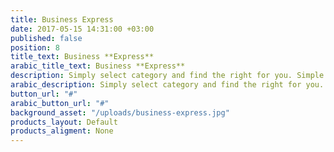 ```yaml
---
title: Business Express
date: 2017-05-15 14:31:00 +03:00
published: false
position: 8
title_text: Business **Express**
arabic_title_text: Business **Express**
description: Simply select category and find the right for you. Simple as that!
arabic_description: Simply select category and find the right for you. Simple as that!
button_url: "#"
arabic_button_url: "#"
background_asset: "/uploads/business-express.jpg"
products_layout: Default
products_aligment: None
---
```



